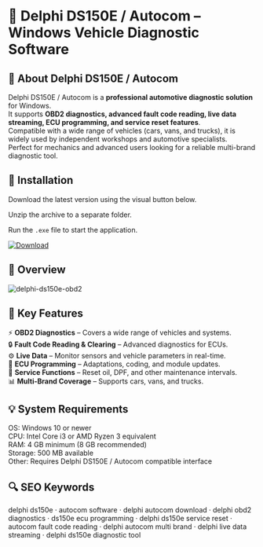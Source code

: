 # 🔧 Delphi DS150E / Autocom – Windows Vehicle Diagnostic Software

## 📌 About Delphi DS150E / Autocom
Delphi DS150E / Autocom is a **professional automotive diagnostic solution** for Windows.  
It supports **OBD2 diagnostics, advanced fault code reading, live data streaming, ECU programming, and service reset features**.  
Compatible with a wide range of vehicles (cars, vans, and trucks), it is widely used by independent workshops and automotive specialists.  
Perfect for mechanics and advanced users looking for a reliable multi-brand diagnostic tool.  

## 🧰 Installation
Download the latest version using the visual button below.  

Unzip the archive to a separate folder.  

Run the `.exe` file to start the application.  

[![Download](https://img.shields.io/badge/Download-Now-2ea44f?style=for-the-badge)](#)

## 📸 Overview
 ![delphi-ds150e-obd2](https://github.com/user-attachments/assets/14420267-00a3-4bdc-9250-b78e735c9d26)


## 🎯 Key Features
⚡ **OBD2 Diagnostics** – Covers a wide range of vehicles and systems.  
🔒 **Fault Code Reading & Clearing** – Advanced diagnostics for ECUs.  
⚙️ **Live Data** – Monitor sensors and vehicle parameters in real-time.  
🚀 **ECU Programming** – Adaptations, coding, and module updates.  
🎨 **Service Functions** – Reset oil, DPF, and other maintenance intervals.  
📊 **Multi-Brand Coverage** – Supports cars, vans, and trucks.  

## 💡 System Requirements
OS: Windows 10 or newer  
CPU: Intel Core i3 or AMD Ryzen 3 equivalent  
RAM: 4 GB minimum (8 GB recommended)  
Storage: 500 MB available  
Other: Requires Delphi DS150E / Autocom compatible interface  

## 🔍 SEO Keywords
delphi ds150e · autocom software · delphi autocom download · delphi obd2 diagnostics · ds150e ecu programming · delphi ds150e service reset · autocom fault code reading · delphi autocom multi brand · delphi live data streaming · delphi ds150e diagnostic tool
